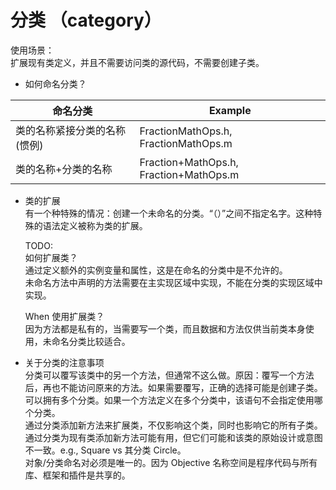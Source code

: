 # 分类 （category）

使用场景：  
扩展现有类定义，并且不需要访问类的源代码，不需要创建子类。

- 如何命名分类？

| 命名分类                     | Example                                |
| ---------------------------- | -------------------------------------- |
| 类的名称紧接分类的名称(惯例) | FractionMathOps.h, FractionMathOps.m   |
| 类的名称+分类的名称          | Fraction+MathOps.h, Fraction+MathOps.m |

- 类的扩展  
  有一个种特殊的情况：创建一个未命名的分类。“（）”之间不指定名字。这种特殊的语法定义被称为类的扩展。

  TODO:  
   如何扩展类？  
   通过定义额外的实例变量和属性，这是在命名的分类中是不允许的。  
   未命名方法中声明的方法需要在主实现区域中实现，不能在分类的实现区域中实现。

  When 使用扩展类？  
   因为方法都是私有的，当需要写一个类，而且数据和方法仅供当前类本身使用，未命名分类比较适合。

- 关于分类的注意事项  
  分类可以覆写该类中的另一个方法，但通常不这么做。原因：覆写一个方法后，再也不能访问原来的方法。如果需要覆写，正确的选择可能是创建子类。  
  可以拥有多个分类。如果一个方法定义在多个分类中，该语句不会指定使用哪个分类。  
  通过分类添加新方法来扩展类，不仅影响这个类，同时也影响它的所有子类。  
  通过分类为现有类添加新方法可能有用，但它们可能和该类的原始设计或意图不一致。e.g., Square vs 其分类 Circle。  
  对象/分类命名对必须是唯一的。因为 Objective 名称空间是程序代码与所有库、框架和插件是共享的。
